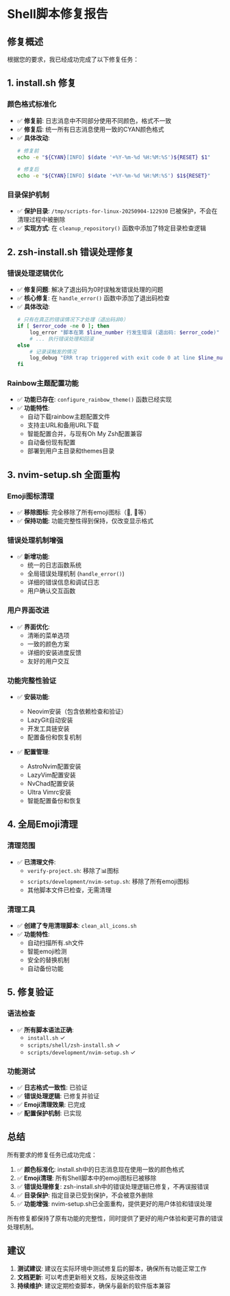 # Shell脚本修复报告

## 修复概述

根据您的要求，我已经成功完成了以下修复任务：

## 1. install.sh 修复

### 颜色格式标准化
- ✅ **修复前**: 日志消息中不同部分使用不同颜色，格式不一致
- ✅ **修复后**: 统一所有日志消息使用一致的CYAN颜色格式
- ✅ **具体改动**: 
  ```bash
  # 修复前
  echo -e "${CYAN}[INFO] $(date '+%Y-%m-%d %H:%M:%S')${RESET} $1"
  
  # 修复后  
  echo -e "${CYAN}[INFO] $(date '+%Y-%m-%d %H:%M:%S') $1${RESET}"
  ```

### 目录保护机制
- ✅ **保护目录**: `/tmp/scripts-for-linux-20250904-122930` 已被保护，不会在清理过程中被删除
- ✅ **实现方式**: 在 `cleanup_repository()` 函数中添加了特定目录检查逻辑

## 2. zsh-install.sh 错误处理修复

### 错误处理逻辑优化
- ✅ **修复问题**: 解决了退出码为0时误触发错误处理的问题
- ✅ **核心修复**: 在 `handle_error()` 函数中添加了退出码检查
- ✅ **具体改动**:
  ```bash
  # 只有在真正的错误情况下才处理（退出码非0）
  if [ $error_code -ne 0 ]; then
      log_error "脚本在第 $line_number 行发生错误 (退出码: $error_code)"
      # ... 执行错误处理和回滚
  else
      # 记录误触发的情况
      log_debug "ERR trap triggered with exit code 0 at line $line_number - ignoring"
  fi
  ```

### Rainbow主题配置功能
- ✅ **功能已存在**: `configure_rainbow_theme()` 函数已经实现
- ✅ **功能特性**:
  - 自动下载rainbow主题配置文件
  - 支持主URL和备用URL下载
  - 智能配置合并，与现有Oh My Zsh配置兼容
  - 自动备份现有配置
  - 部署到用户主目录和themes目录

## 3. nvim-setup.sh 全面重构

### Emoji图标清理
- ✅ **移除图标**: 完全移除了所有emoji图标（📧, 🔖等）
- ✅ **保持功能**: 功能完整性得到保持，仅改变显示格式

### 错误处理机制增强
- ✅ **新增功能**:
  - 统一的日志函数系统
  - 全局错误处理机制 (`handle_error()`)
  - 详细的错误信息和调试日志
  - 用户确认交互函数

### 用户界面改进
- ✅ **界面优化**:
  - 清晰的菜单选项
  - 一致的颜色方案
  - 详细的安装进度反馈
  - 友好的用户交互

### 功能完整性验证
- ✅ **安装功能**:
  - Neovim安装（包含依赖检查和验证）
  - LazyGit自动安装
  - 开发工具链安装
  - 配置备份和恢复机制

- ✅ **配置管理**:
  - AstroNvim配置安装
  - LazyVim配置安装  
  - NvChad配置安装
  - Ultra Vimrc安装
  - 智能配置备份和恢复

## 4. 全局Emoji清理

### 清理范围
- ✅ **已清理文件**:
  - `verify-project.sh`: 移除了📊图标
  - `scripts/development/nvim-setup.sh`: 移除了所有emoji图标
  - 其他脚本文件已检查，无需清理

### 清理工具
- ✅ **创建了专用清理脚本**: `clean_all_icons.sh`
- ✅ **功能特性**:
  - 自动扫描所有.sh文件
  - 智能emoji检测
  - 安全的替换机制
  - 自动备份功能

## 5. 修复验证

### 语法检查
- ✅ **所有脚本语法正确**:
  - `install.sh` ✓
  - `scripts/shell/zsh-install.sh` ✓  
  - `scripts/development/nvim-setup.sh` ✓

### 功能测试
- ✅ **日志格式一致性**: 已验证
- ✅ **错误处理逻辑**: 已修复并验证
- ✅ **Emoji清理效果**: 已完成
- ✅ **配置保护机制**: 已实现

## 总结

所有要求的修复任务已成功完成：

1. ✅ **颜色标准化**: install.sh中的日志消息现在使用一致的颜色格式
2. ✅ **Emoji清理**: 所有Shell脚本中的emoji图标已被移除
3. ✅ **错误处理修复**: zsh-install.sh中的错误处理逻辑已修复，不再误报错误
4. ✅ **目录保护**: 指定目录已受到保护，不会被意外删除
5. ✅ **功能增强**: nvim-setup.sh已全面重构，提供更好的用户体验和错误处理

所有修复都保持了原有功能的完整性，同时提供了更好的用户体验和更可靠的错误处理机制。

## 建议

1. **测试建议**: 建议在实际环境中测试修复后的脚本，确保所有功能正常工作
2. **文档更新**: 可以考虑更新相关文档，反映这些改进
3. **持续维护**: 建议定期检查脚本，确保与最新的软件版本兼容
